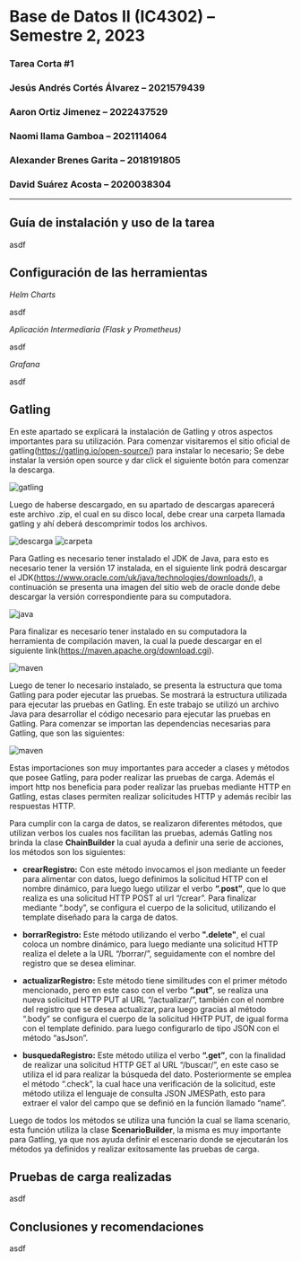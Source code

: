 # **Base de Datos II (IC4302)** – Semestre 2, 2023
### **Tarea Corta #1** 
### Jesús Andrés Cortés Álvarez  – 2021579439
### Aaron Ortiz Jimenez  – 2022437529
### Naomi Ilama Gamboa – 2021114064
### Alexander Brenes Garita – 2018191805
### David Suárez Acosta – 2020038304

---

## **Guía de instalación y uso de la tarea**

asdf


## **Configuración de las herramientas**

*Helm Charts*

asdf

*Aplicación Intermediaria (Flask y Prometheus)*

asdf

*Grafana*

asdf

## Gatling

En este apartado se explicará la instalación de Gatling y otros aspectos importantes para su utilización.
Para comenzar visitaremos el sitio oficial de gatling(https://gatling.io/open-source/) para instalar lo necesario; Se debe instalar la versión open source y dar click el siguiente botón para comenzar la descarga.

![gatling](/imagenes/gatling.jpg)

Luego de haberse descargado, en su apartado de descargas aparecerá este archivo .zip, el cual en su disco local, debe crear una carpeta llamada gatling y ahí deberá descomprimir todos los archivos.

![descarga](/imagenes/descarga.jpg)
![carpeta](/imagenes/carpeta.jpg)

Para Gatling es necesario tener instalado el JDK de Java, para esto es necesario tener la versión 17 instalada, en el siguiente link podrá descargar el JDK(https://www.oracle.com/uk/java/technologies/downloads/), a continuación se presenta una imagen del sitio web de oracle donde debe descargar la versión correspondiente para su computadora.

![java](/imagenes/java.jpg)

Para finalizar es necesario tener instalado en su computadora la herramienta de compilación maven, la cual la puede descargar en el siguiente link(https://maven.apache.org/download.cgi).

![maven](/imagenes/maven.jpg)

Luego de tener lo necesario instalado, se presenta la estructura que toma Gatling para poder ejecutar las pruebas. Se mostrará la estructura utilizada para ejecutar las pruebas en Gatling.
En este trabajo se utilizó un archivo Java para desarrollar el código necesario para ejecutar las pruebas en Gatling.
Para comenzar se importan las dependencias necesarias para Gatling, que son las siguientes:

![maven](/imagenes/dependencias.jpg)

Estas importaciones son muy importantes para acceder a clases y métodos que posee Gatling, para poder realizar las pruebas de carga. Además el import http nos beneficia para poder realizar las pruebas mediante HTTP en Gatling, estas clases permiten realizar solicitudes  HTTP y además recibir las respuestas HTTP. 

Para cumplir con la carga de datos, se realizaron diferentes métodos, que utilizan verbos los cuales nos facilitan las pruebas, además Gatling nos brinda la clase **ChainBuilder** la cual ayuda a definir una serie de acciones, los métodos son los siguientes:

* **crearRegistro:** Con este método invocamos el json mediante un feeder para alimentar con datos, luego definimos la solicitud HTTP con el nombre dinámico, para luego luego utilizar el verbo **“.post”**, que lo que realiza es una solicitud HTTP POST al url  “/crear”. Para finalizar mediante “.body”, se configura el cuerpo de la solicitud, utilizando el template diseñado para la carga de datos.



* **borrarRegistro:** Este método utilizando el verbo **".delete"**, el cual coloca un nombre dinámico, para luego mediante  una solicitud HTTP realiza el delete a la URL “/borrar/”, seguidamente con el nombre del registro que se desea eliminar.

* **actualizarRegistro:** Este método tiene similitudes con el primer método mencionado, pero en este caso con el verbo **“.put”**, se realiza una nueva solicitud HTTP PUT al URL “/actualizar/”, también con el nombre del registro que se desea actualizar, para luego gracias al método “.body” se configura el cuerpo de la solicitud HHTP PUT, de igual forma con el template definido. para luego configurarlo de tipo JSON con el método “asJson”.

* **busquedaRegistro:** Este método utiliza el verbo **“.get”**, con la finalidad de  realizar una solicitud HTTP GET al URL “/buscar/”, en este caso se utiliza el id para realizar la búsqueda del dato. Posteriormente se emplea el método “.check”, la cual hace una verificación de la solicitud, este método utiliza el lenguaje de consulta JSON JMESPath, esto para extraer el valor del campo que se definió en la función llamado “name”.

Luego de todos los métodos se utiliza una función la cual se llama scenario, esta función utiliza la clase **ScenarioBuilder**, la misma es muy importante para Gatling, ya que nos ayuda definir el escenario donde se ejecutarán los métodos ya definidos y realizar exitosamente las pruebas de carga.


## **Pruebas de carga realizadas**

asdf


## **Conclusiones y recomendaciones**

asdf


